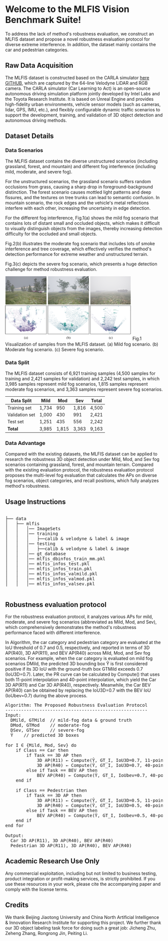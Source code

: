 # Welcome to the MLFIS Vision Benchmark Suite! 

To address the lack of method's robustness evaluation, we construct an MLFIS dataset and propose a novel robustness evaluation protocol for diverse extreme interference.  In addition, the dataset mainly contains the car and pedestrian categories.

## Raw Data Acquisition

The MLFIS dataset is constructed based on the CARLA simulator [here](https://carla.org/)  [GITHUB](https://github.com/carla-simulator/carla), which are captured by the 64-line Velodyne LiDAR and RGB camera. The CARLA simulator (Car Learning to Act) is an open-source autonomous driving simulation platform jointly developed by Intel Labs and the Toyota Research Institute. It is based on Unreal Engine and provides high-fidelity urban environments, vehicle sensor models (such as cameras, lidar, GPS, IMU, etc.), and flexibly configurable dynamic traffic scenarios to support the development, training, and validation of 3D object detection and autonomous driving methods.


## Dataset Details

### Data Scenarios

The MLFIS dataset contains the diverse unstructured scenarios (including grassland, forest, and mountain) and different fog interference (including mild, moderate, and severe fog).

For the unstructured scenarios, the grassland scenario suffers random occlusions from grass, causing a sharp drop in foreground-background distinction. The forest scenario causes mottled light patterns and deep fissures, and the textures on tree trunks can lead to semantic confusion. In mountain scenario, the rock edges and the vehicle's metal reflections interfere with each other, increasing the uncertainty in edge detection. 

For the different fog interference, Fig.1(a) shows the mild fog scenario that contains lots of distant small and occluded objects, which makes it  difficult to visually distinguish objects from the images, thereby increasing detection difficulty for the occluded and small objects. 

Fig.2(b) illustrates the moderate fog scenario that includes lots of smoke interference and tree coverage, which effectively verifies the method's  detection performance for extreme weather and unstructured terrain. 

Fig.3(c) depicts the severe fog scenario, which presents a huge detection challenge for method robustness evaluation. 

<img src="Fig.png" width="80%" alt="Visualization of samples from the MLFIS dataset. (a) Mild fog scenario. (b) Moderate fog scenario. (c) Severe fog scenario."/>
Fig.1 Visualization of samples from the MLFIS dataset. (a) Mild fog scenario. (b) Moderate fog scenario. (c) Severe fog scenario.


### Data Split

The MLFIS dataset consists of 6,921 training samples (4,500 samples for training and 2,421 samples for validation) and 2,242 test samples, in which 3,985 samples represent mild fog scenarios, 1,815 samples represent moderate fog scenarios, and 3,363 samples represent severe fog scenarios. 

| Data Split     | Mild  | Mod | Sev  | Total |
|----------------|-------|-----|------|--------|
| Training set   | 1,734 | 950 | 1,816 | 4,500 |
| Validation set | 1,000 | 430 | 991  | 2,421 |
| Test set       | 1,251 | 435 | 556  | 2,242 |
| **Total**      | 3,985 | 1,815 | 3,363 | 9,163



### Data Advantage

Compared with the existing datasets, the MLFIS dataset can be applied to research the robustness 3D object detection under Mild, Mod, and Sev fog scenarios containing grassland, forest, and mountain terrain. Compared with the existing evaluation protocol, the robustness evaluation protocol proposes the multi-level fog evaluation that  calculates the APs on diverse fog scenarios, object categories, and recall positions, which fully analyzes method's robustness.


## Usage Instructions


<pre>
  
├── data
│   ├── mlfis
│   │   │── ImageSets
│   │   │── training
│   │   │   ├──calib & velodyne & label & image
│   │   │── testing
│   │   │   ├──calib & velodyne & label & image
│   │   │── gt_database
│   │   │── mlfis_dbinfos_train_mm.pkl
│   │   │── mlfis_infos_test.pkl
│   │   │── mlfis_infos_train.pkl
│   │   │── mlfis_infos_valmild.pkl
│   │   │── mlfis_infos_valmod.pkl
│   │   │── mlfis_infos_valsev.pkl

</pre>





##  Robustness evaluation protocol

For the robustness evaluation protocol, it analyzes various APs for mild, moderate, and severe fog scenarios (abbreviated as Mild, Mod, and Sev), which comprehensively demonstrates the method's robustness performance faced with different interference.

In Algorithm, the car category and pedestrian category are evaluated at the IoU threshold of 0.7 and 0.5, respectively, and reported in terms of 3D AP(R40), 3D AP(R11), and BEV AP(R40) across Mild, Mod, and Sev fog scenarios. For example, when the car category is evaluated on mild fog scenarios DMild, the predicted 3D bounding box Ŷ  is first considered positive if its 3D IoU with the ground-truth box GTMild exceeds 0.7 (IoU3D=0.7). Later, the PR curve can be calculated by Compute() that uses both 11-point interpolation and 40-point interpolation, which yield the Car 3D AP(R11) and Car 3D AP(R40), respectively. Meanwhile, the Car BEV AP(R40) can be obtained by replacing the IoU3D=0.7 with the BEV IoU (IoUbev=0.7) during the above process.

<pre>
Algorithm: The Proposed Robustness Evaluation Protocol
------------------------------------------------------
Input:  
  DMild, GTMild  // mild-fog data & ground truth  
  DMod, GTMod    // moderate-fog  
  DSev, GTSev    // severe-fog  
  Ŷ    // predicted 3D boxes  

for I ∈ {Mild, Mod, Sev} do
    if Class == Car then
        if Task == 3D AP then
            3D AP(R11) ← Compute(Ŷ, GT_I, IoU3D=0.7, 11-point)
            3D AP(R40) ← Compute(Ŷ, GT_I, IoU3D=0.7, 40-point)
        else if Task == BEV AP then
            BEV AP(R40) ← Compute(Ŷ, GT_I, IoUbev=0.7, 40-point)
    end if

    if Class == Pedestrian then
        if Task == 3D AP then
            3D AP(R11) ← Compute(Ŷ, GT_I, IoU3D=0.5, 11-point)
            3D AP(R40) ← Compute(Ŷ, GT_I, IoU3D=0.5, 40-point)
        else if Task == BEV AP then
            BEV AP(R40) ← Compute(Ŷ, GT_I, IoUbev=0.5, 40-point)
    end if
end for

Output:
  Car 3D AP(R11), 3D AP(R40), BEV AP(R40)
  Pedestrian 3D AP(R11), 3D AP(R40), BEV AP(R40)
</pre>



## Academic Research Use Only

Any commercial exploitation, including but not limited to business testing, product integration or profit-making services, is strictly prohibited. If you use these resources in your work, please cite the accompanying paper and comply with the license terms.

## Credits

We thank Beijing Jiaotong University and China North Artificial Intelligence & Innovation Research Institute for supporting this project. We further thank our 3D object labeling task force for doing such a great job: Jicheng Zhu, Zeheng Zhang, Rongrong Jin, Peiting Li.
